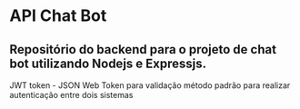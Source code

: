 # API Chat Bot

## Repositório do backend para o projeto de chat bot utilizando Nodejs e Expressjs.



JWT token - JSON Web Token para validação método padrão para realizar autenticação entre dois sistemas
